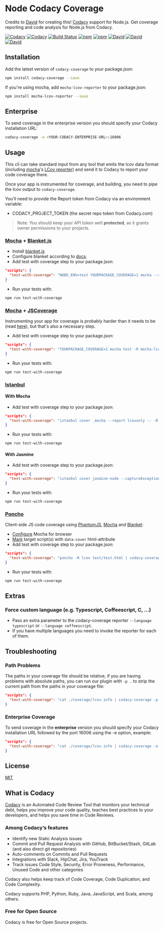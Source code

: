 # Node Codacy Coverage

Credits to [David](https://github.com/DavidTPate) for creating this!
[Codacy](https://codacy.com/) support for Node.js. Get coverage reporting and code analysis for Node.js from Codacy.

[![Codacy](https://api.codacy.com/project/badge/grade/3c7f5de6ce734762981d3e689de7b941)](https://www.codacy.com/app/codacy/node-codacy-coverage)
[![Codacy](https://api.codacy.com/project/badge/coverage/3c7f5de6ce734762981d3e689de7b941)](https://www.codacy.com/app/codacy/node-codacy-coverage)
[![Build Status](https://circleci.com/gh/codacy/node-codacy-coverage.png?style=shield&circle-token=:circle-token)](https://circleci.com/gh/codacy/node-codacy-coverage)
[![npm](https://img.shields.io/npm/v/codacy-coverage.svg)](https://www.npmjs.com/package/codacy-coverage)
[![npm](https://img.shields.io/npm/dm/codacy-coverage.svg)](https://www.npmjs.com/package/codacy-coverage)
[![David](https://img.shields.io/david/codacy/node-codacy-coverage.svg)](https://david-dm.org/codacy/node-codacy-coverage)
[![David](https://img.shields.io/david/dev/codacy/node-codacy-coverage.svg)](https://david-dm.org/codacy/node-codacy-coverage)
[![David](https://img.shields.io/david/peer/codacy/node-codacy-coverage.svg)](https://david-dm.org/codacy/node-codacy-coverage)

## Installation

Add the latest version of `codacy-coverage` to your package.json:

```sh
npm install codacy-coverage --save
```

If you're using mocha, add `mocha-lcov-reporter` to your package.json:

```sh
npm install mocha-lcov-reporter --save
```

## Enterprise

To send coverage in the enterprise version you should specify your Codacy installation URL:

```sh
codacy-coverage -e <YOUR-CODACY-ENTERPRISE-URL>:16006
```

## Usage

This cli can take standard input from any tool that emits the lcov data format (including [mocha](http://mochajs.org)'s [LCov reporter](https://npmjs.org/package/mocha-lcov-reporter)) and send it to Codacy to report your code coverage there.

Once your app is instrumented for coverage, and building, you need to pipe the lcov output to `codacy-coverage`.

You'll need to provide the Report token from Codacy via an environment variable:

* CODACY_PROJECT_TOKEN (the secret repo token from Codacy.com)

> Note: You should keep your API token well **protected**, as it grants owner permissions to your projects.

### [Mocha](http://mochajs.org) + [Blanket.js](https://github.com/alex-seville/blanket)

* Install [blanket.js](http://blanketjs.org/)
* Configure blanket according to [docs](https://github.com/alex-seville/blanket/blob/master/docs/getting_started_node.md).
* Add test with coverage step to your package.json:

```json
"scripts": {
  "test-with-coverage": "NODE_ENV=test YOURPACKAGE_COVERAGE=1 mocha --require blanket --reporter mocha-lcov-reporter | codacy-coverage"
}
```

* Run your tests with:

```sh
npm run test-with-coverage
```

### [Mocha](http://mochajs.org) + [JSCoverage](https://github.com/fishbar/jscoverage)

Instrumenting your app for coverage is probably harder than it needs to be (read [here](http://www.seejohncode.com/2012/03/13/setting-up-mocha-jscoverage/)), but that's also a necessary step.

* Add test with coverage step to your package.json:

```json
"scripts": {
  "test-with-coverage": "YOURPACKAGE_COVERAGE=1 mocha test -R mocha-lcov-reporter | codacy-coverage"
}
```

* Run your tests with:

```sh
npm run test-with-coverage
```

### [Istanbul](https://github.com/gotwarlost/istanbul)

#### With Mocha

* Add test with coverage step to your package.json:

```json
"scripts": {
  "test-with-coverage": "istanbul cover _mocha --report lcovonly -- -R spec && cat ./coverage/lcov.info | codacy-coverage && rm -rf ./coverage"
}
```

* Run your tests with:

```sh
npm run test-with-coverage
```

#### With Jasmine

* Add test with coverage step to your package.json:

```json
"scripts": {
  "test-with-coverage": "istanbul cover jasmine-node --captureExceptions spec/ && cat ./coverage/lcov.info | codacy-coverage && rm -rf ./coverage"
}
```

* Run your tests with:

```sh
npm run test-with-coverage
```

### [Poncho](https://github.com/deepsweet/poncho)

Client-side JS code coverage using [PhantomJS](https://github.com/ariya/phantomjs), [Mocha](http://mochajs.org) and [Blanket](https://github.com/alex-seville/blanket):

* [Configure](http://mochajs.org#browser-support) Mocha for browser
* [Mark](https://github.com/deepsweet/poncho#usage) target script(s) with `data-cover` html-attribute
* Add test with coverage step to your package.json:

```json
"scripts": {
  "test-with-coverage": "poncho -R lcov test/test.html | codacy-coverage"
}
```

* Run your tests with:

```sh
npm run test-with-coverage
```

## Extras

### Force custom language (e.g. Typescript, Coffeescript, C, ...)

* Pass an extra parameter to the codacy-coverage reporter `--language typescript` or `--language coffeescript`.
* If you have multiple languages you need to invoke the reporter for each of them.

## Troubleshooting

### Path Problems

The paths in your coverage file should be relative,
if you are having problems with absolute paths,
you can run our plugin with `-p .` to strip the current path from the paths in your coverage file:

```json
"scripts": {
  "test-with-coverage": "cat ./coverage/lcov.info | codacy-coverage -p ."
}
```

### Enterprise Coverage

To send coverage in the **enterprise** version you should specify your Codacy installation URL followed by the port 16006 using the -e option, example:

```json
"scripts": {
  "test-with-coverage": "cat ./coverage/lcov.info | codacy-coverage -e <YOUR-CODACY-ENTERPRISE-URL>:16006"
}
```

## License

[MIT](LICENSE)

## What is Codacy

[Codacy](https://www.codacy.com/) is an Automated Code Review Tool that monitors your technical debt,
helps you improve your code quality,
teaches best practices to your developers,
and helps you save time in Code Reviews.

### Among Codacy’s features

* Identify new Static Analysis issues
* Commit and Pull Request Analysis with GitHub, BitBucket/Stash, GitLab (and also direct git repositories)
* Auto-comments on Commits and Pull Requests
* Integrations with Slack, HipChat, Jira, YouTrack
* Track issues Code Style, Security, Error Proneness, Performance, Unused Code and other categories

Codacy also helps keep track of Code Coverage, Code Duplication, and Code Complexity.

Codacy supports PHP, Python, Ruby, Java, JavaScript, and Scala, among others.

### Free for Open Source

Codacy is free for Open Source projects.

